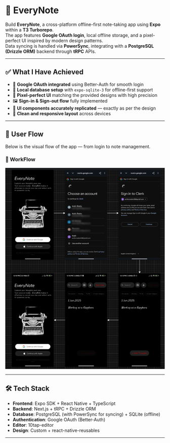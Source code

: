 # 📝 EveryNote

Build **EveryNote**, a cross-platform offline-first note-taking app using **Expo** within a **T3 Turborepo**.  
The app features **Google OAuth login**, local offline storage, and a pixel-perfect UI inspired by modern design patterns.  
Data syncing is handled via **PowerSync**, integrating with a **PostgreSQL (Drizzle ORM)** backend through **tRPC** APIs.

---

## ✅ What I Have Achieved

* 🔐 **Google OAuth integrated** using Better-Auth for smooth login  
* 💾 **Local database setup** with `expo-sqlite-3` for offline-first support  
* 🎯 **Pixel-perfect UI** matching the provided designs with high precision  
* 🖼️ **Sign-in & Sign-out flow** fully implemented  
* 🧪 **UI components accurately replicated** — exactly as per the design  
* 🧼 **Clean and responsive layout** across devices  

---

## 🔄 User Flow

Below is the visual flow of the app — from login to note management.

### 🔹 WorkFlow
![WorkFlow](./assets/workflow.png)



---

## 🛠️ Tech Stack

- **Frontend**: Expo SDK + React Native + TypeScript  
- **Backend**: Next.js + tRPC + Drizzle ORM  
- **Database**: PostgreSQL (with PowerSync for syncing) + SQLite (offline)  
- **Authentication**: Google OAuth (Better-Auth)  
- **Editor**: 10tap-editor  
- **Design**: Custom + react-native-reusables

---


